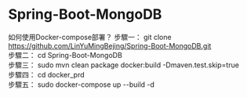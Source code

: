 # Spring-Boot-MongoDB
如何使用Docker-compose部署？
步驟一： git clone https://github.com/LinYuMingBejing/Spring-Boot-MongoDB.git
<br/>
步驟二： cd Spring-Boot-MongoDB
<br/>
步驟三： sudo mvn clean package docker:build -Dmaven.test.skip=true
<br/>
步驟四： cd docker_prd
<br/>
步驟五： sudo docker-compose up --build -d
<br/>
